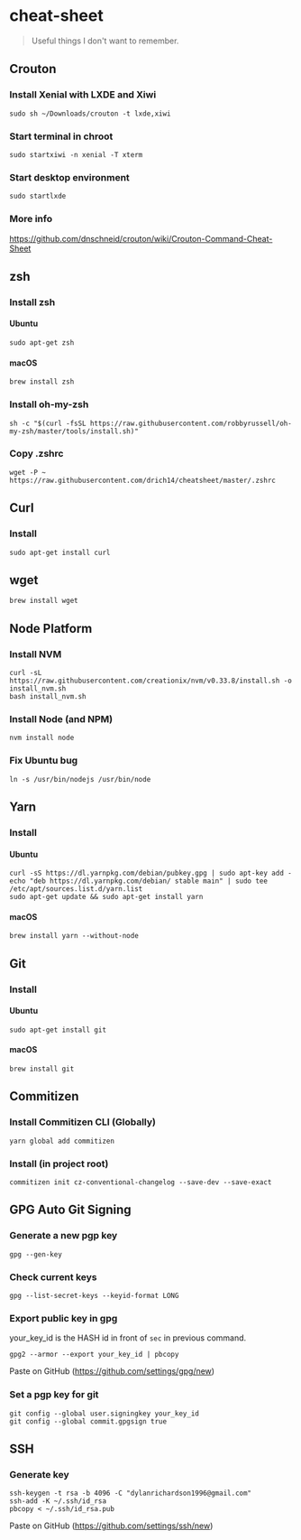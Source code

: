 # cheat-sheet

> Useful things I don't want to remember.


## Crouton

### Install Xenial with LXDE and Xiwi

```
sudo sh ~/Downloads/crouton -t lxde,xiwi
```

### Start terminal in chroot

```
sudo startxiwi -n xenial -T xterm
```

### Start desktop environment

```
sudo startlxde
```

### More info

https://github.com/dnschneid/crouton/wiki/Crouton-Command-Cheat-Sheet


## zsh

### Install zsh

#### Ubuntu

```
sudo apt-get zsh

```

#### macOS

```
brew install zsh
```


### Install oh-my-zsh

```
sh -c "$(curl -fsSL https://raw.githubusercontent.com/robbyrussell/oh-my-zsh/master/tools/install.sh)"
```

### Copy .zshrc

```
wget -P ~ https://raw.githubusercontent.com/drich14/cheatsheet/master/.zshrc
```


## Curl

### Install

```
sudo apt-get install curl
```

## wget

```
brew install wget
```

## Node Platform

### Install NVM

```
curl -sL https://raw.githubusercontent.com/creationix/nvm/v0.33.8/install.sh -o install_nvm.sh
bash install_nvm.sh
```

### Install Node (and NPM)

```
nvm install node
```

### Fix Ubuntu bug
```
ln -s /usr/bin/nodejs /usr/bin/node
```


## Yarn

### Install

#### Ubuntu

```
curl -sS https://dl.yarnpkg.com/debian/pubkey.gpg | sudo apt-key add -
echo "deb https://dl.yarnpkg.com/debian/ stable main" | sudo tee /etc/apt/sources.list.d/yarn.list
sudo apt-get update && sudo apt-get install yarn
```

#### macOS

```
brew install yarn --without-node
```


## Git

### Install

#### Ubuntu

```
sudo apt-get install git
```

#### macOS

```
brew install git
```


## Commitizen

### Install Commitizen CLI (Globally) 

```
yarn global add commitizen
```

### Install (in project root)

```
commitizen init cz-conventional-changelog --save-dev --save-exact
```


## GPG Auto Git Signing

### Generate a new pgp key

```
gpg --gen-key
```

### Check current keys

```
gpg --list-secret-keys --keyid-format LONG
```

### Export public key in gpg
your_key_id is the HASH id in front of `sec` in previous command.

```
gpg2 --armor --export your_key_id | pbcopy
```

Paste on GitHub (https://github.com/settings/gpg/new)

### Set a pgp key for git

```
git config --global user.signingkey your_key_id
git config --global commit.gpgsign true
```

## SSH

### Generate key

```
ssh-keygen -t rsa -b 4096 -C "dylanrichardson1996@gmail.com"
ssh-add -K ~/.ssh/id_rsa
pbcopy < ~/.ssh/id_rsa.pub
```

Paste on GitHub (https://github.com/settings/ssh/new)
